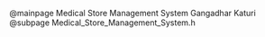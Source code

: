@mainpage Medical Store Management System Gangadhar Katuri
@subpage Medical_Store_Management_System.h